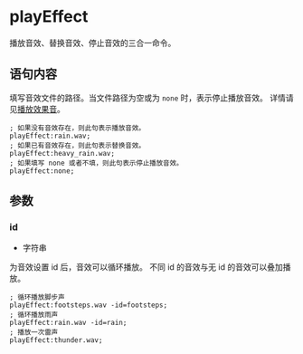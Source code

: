 # playEffect

播放音效、替换音效、停止音效的三合一命令。

## 语句内容

填写音效文件的路径。当文件路径为空或为 `none` 时，表示停止播放音效。
详情请见[播放效果音](../../webgal-script/audio.md#播放效果音)。

```webgal
; 如果没有音效存在，则此句表示播放音效。
playEffect:rain.wav;
; 如果已有音效存在，则此句表示替换音效。
playEffect:heavy_rain.wav;
; 如果填写 none 或者不填，则此句表示停止播放音效。
playEffect:none;
```

## 参数

### id
- 字符串

为音效设置 id 后，音效可以循环播放。
不同 id 的音效与无 id 的音效可以叠加播放。

```webgal
; 循环播放脚步声
playEffect:footsteps.wav -id=footsteps;
; 循环播放雨声
playEffect:rain.wav -id=rain;
; 播放一次雷声
playEffect:thunder.wav;
```

